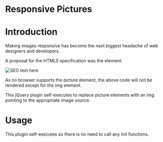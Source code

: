 Responsive Pictures
===================

# Introduction

Making images responsive has become the next biggest headache of web designers and developers.

A proposal for the HTML5 specification was the <picture> element:

<picture>
    <source media="(min-width: 60em)" src="/images/banner-1024.jpg" />
    <source media="(min-width: 35em)" src="/images/banner-600.jpg" />
    <source src="/images/banner-320.jpg" />
    <img src="/images/banner-320.jpg" alt="SEO text here"/>
</picture>

As no browser supports the picture element, the above code will not be rendered except for the img element.

This jQuery plugin self-executes to replace picture elements with an img pointing to the appropriate image source.

# Usage

<script type="text/javascript" src="/path/to/jquery.html5pictures.js"></script>

This plugin self-executes so there is no need to call any init functions.